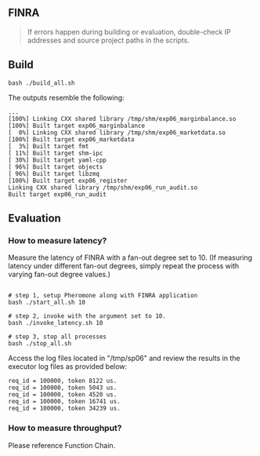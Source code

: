 FINRA
---

> If errors happen during building or evaluation, double-check IP addresses and source project paths in the scripts.

## Build

```shell
bash ./build_all.sh
```

The outputs resemble the following:
```shell
...
[100%] Linking CXX shared library /tmp/shm/exp06_marginbalance.so
[100%] Built target exp06_marginbalance
[  0%] Linking CXX shared library /tmp/shm/exp06_marketdata.so
[100%] Built target exp06_marketdata
[  3%] Built target fmt
[ 11%] Built target shm-ipc
[ 30%] Built target yaml-cpp
[ 96%] Built target objects
[ 96%] Built target libzmq
[100%] Built target exp06_register
Linking CXX shared library /tmp/shm/exp06_run_audit.so
Built target exp06_run_audit
```

## Evaluation

### How to measure latency?


Measure the latency of FINRA with a fan-out degree set to 10.
(If measuring latency under different fan-out degrees, 
simply repeat the process with varying fan-out degree values.)
```shell

# step 1, setup Pheromone along with FINRA application
bash ./start_all.sh 10

# step 2, invoke with the argument set to 10.
bash ./invoke_latency.sh 10

# step 3, stop all processes
bash ./stop_all.sh

```

Access the log files located in "/tmp/sp06" and review the results in the executor log files as provided below:
```shell
req_id = 100000, token 8122 us.
req_id = 100000, token 5043 us.
req_id = 100000, token 4520 us.
req_id = 100000, token 16741 us.
req_id = 100000, token 34239 us.
```

### How to measure throughput?

Please reference Function Chain.

